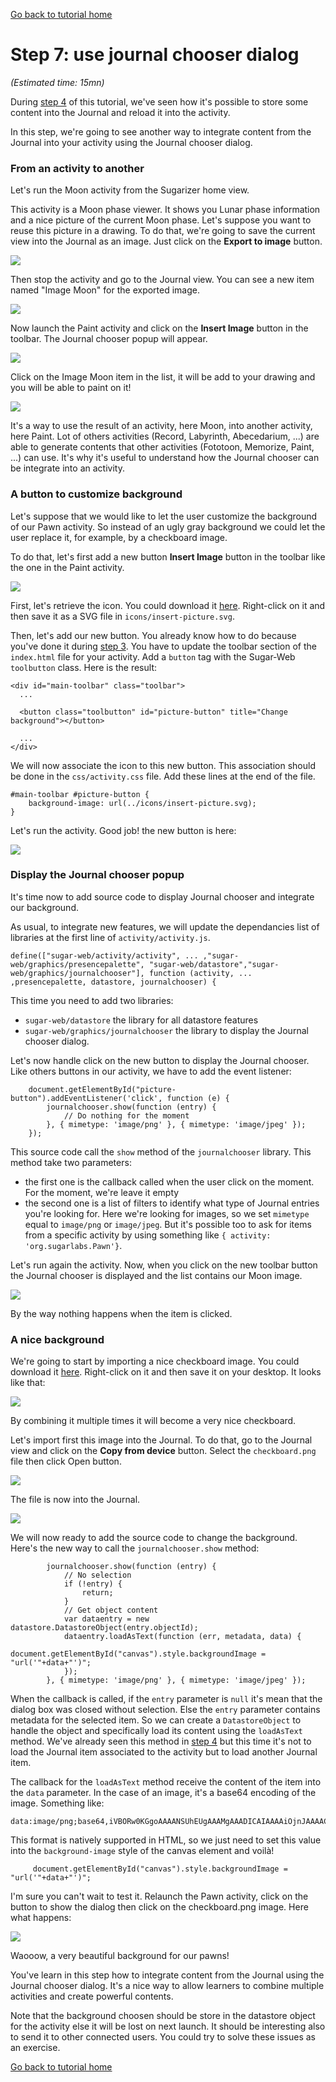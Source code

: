 [Go back to tutorial home](tutorial.md)

# Step 7: use journal chooser dialog
*(Estimated time: 15mn)*

During [step 4](tutorial_step4.md) of this tutorial, we've seen how it's possible to store some content into the Journal and reload it into the activity.

In this step, we're going to see another way to integrate content from the Journal into your activity using the Journal chooser dialog.

### From an activity to another

Let's run the Moon activity from the Sugarizer home view.

This activity is a Moon phase viewer. It shows you Lunar phase information and a nice picture of the current Moon phase.
Let's suppose you want to reuse this picture in a drawing. To do that, we're going to save the current view into the Journal as an image.
Just click on the **Export to image** button.

![](images/tutorial_step7_1.png)

Then stop the activity and go to the Journal view.
You can see a new item named "Image Moon" for the exported image.

![](images/tutorial_step7_2.png)

Now launch the Paint activity and click on the **Insert Image** button in the toolbar.
The Journal chooser popup will appear.

![](images/tutorial_step7_3.png)

Click on the Image Moon item in the list, it will be add to your drawing and you will be able to paint on it!

![](images/tutorial_step7_4.png)

It's a way to use the result of an activity, here Moon, into another activity, here Paint. Lot of others activities (Record, Labyrinth, Abecedarium, ...) are able to generate contents that other activities (Fototoon, Memorize, Paint, ...) can use. It's why it's useful to understand how the Journal chooser can be integrate into an activity.


### A button to customize background

Let's suppose that we would like to let the user customize the background of our Pawn activity. So instead of an ugly gray background we could let the user replace it, for example, by a checkboard image.

To do that, let's first add a new button **Insert Image** button in the toolbar like the one in the Paint activity.

![](images/tutorial_step7_5.png)

First, let's retrieve the icon. 
You could download it [here](images/insert-picture.svg). Right-click on it and then save it as a SVG file in `icons/insert-picture.svg`.

Then, let's add our new button. You already know how to do because you've done it during [step 3](tutorial_step3.md). You have to update the toolbar section of the `index.html` file for your activity. Add a `button` tag with the Sugar-Web `toolbutton` class. Here is the result:

	<div id="main-toolbar" class="toolbar">
	  ...

	  <button class="toolbutton" id="picture-button" title="Change background"></button>

	  ...
	</div>


We will now associate the icon to this new button. This association should be done in the `css/activity.css` file. Add these lines at the end of the file.

	#main-toolbar #picture-button {
		background-image: url(../icons/insert-picture.svg);
	}

Let's run the activity. Good job! the new button is here:

![](images/tutorial_step7_6.png)


### Display the Journal chooser popup

It's time now to add source code to display Journal chooser and integrate our background.


As usual, to integrate new features, we will update the dependancies list of libraries at the first line of `activity/activity.js`.

	define(["sugar-web/activity/activity", ... ,"sugar-web/graphics/presencepalette", "sugar-web/datastore","sugar-web/graphics/journalchooser"], function (activity, ... ,presencepalette, datastore, journalchooser) {
 
This time you need to add two libraries:

* `sugar-web/datastore` the library for all datastore features
* `sugar-web/graphics/journalchooser` the library to display the Journal chooser dialog.

Let's now handle click on the new button to display the Journal chooser. Like others buttons in our activity, 
 we have to add the event listener:

		document.getElementById("picture-button").addEventListener('click', function (e) {
			journalchooser.show(function (entry) {
				// Do nothing for the moment
			}, { mimetype: 'image/png' }, { mimetype: 'image/jpeg' });
		});

 This source code call the `show` method of the `journalchooser` library. This method take two parameters:
 
 * the first one is the callback called when the user click on the moment. For the moment, we're leave it empty
 * the second one is a list of filters to identify what type of Journal entries you're looking for. Here we're looking for images, so we set `mimetype` equal to `image/png` or `image/jpeg`. But it's possible too to ask for items from a specific activity by using something like `{ activity: 'org.sugarlabs.Pawn'}`.

Let's run again the activity. Now, when you click on the new toolbar button the Journal chooser is displayed and the list contains our Moon image.

![](images/tutorial_step7_7.png)

By the way nothing happens when the item is clicked.



### A nice background

We're going to start by importing a nice checkboard image. You could download it [here](images/checkboard.png). Right-click on it and then save it on your desktop. It looks like that:

![](images/checkboard.png)

By combining it multiple times it will become a very nice checkboard.

Let's import first this image into the Journal. To do that, go to the Journal view and click on the **Copy from device** button. Select the `checkboard.png` file then click Open button. 

![](images/tutorial_step7_8.png)

The file is now into the Journal.

![](images/tutorial_step7_9.png)

We will now ready to add the source code to change the background. Here's the new way to call the `journalchooser.show` method:

			journalchooser.show(function (entry) {
				// No selection
				if (!entry) {
					return;
				}
				// Get object content
				var dataentry = new datastore.DatastoreObject(entry.objectId);
				dataentry.loadAsText(function (err, metadata, data) {
					document.getElementById("canvas").style.backgroundImage = "url('"+data+"')";
				});
			}, { mimetype: 'image/png' }, { mimetype: 'image/jpeg' });

When the callback is called, if the `entry` parameter is `null` it's mean that the dialog box was closed without selection. 
Else the `entry` parameter contains metadata for the selected item. So we can create a `DatastoreObject` to handle the object and specifically load its content using the `loadAsText` method. We've already seen this method in [step 4](tutorial_step4.md) but this time it's not to load the Journal item associated to the activity but to load another Journal item.

The callback for the `loadAsText` method receive the content of the item into the `data` parameter. In the case of an image, it's a base64 encoding of the image. Something like: 

	data:image/png;base64,iVBORw0KGgoAAAANSUhEUgAAAMgAAADICAIAAAAiOjnJAAAACXBIWXMAAAsTAAALEwEAmpwYAAAAB3RJTUUH4wIRCSUFWSm...

This format is natively supported in HTML, so we just need to set this value into the `background-image` style of the canvas element and voilà!
		 
		 document.getElementById("canvas").style.backgroundImage = "url('"+data+"')";

I'm sure you can't wait to test it. Relaunch the Pawn activity, click on the button to show the dialog then click on the checkboard.png image. Here what happens:

![](images/tutorial_step7_10.png)

Waooow, a very beautiful background for our pawns!

You've learn in this step how to integrate content from the Journal using the Journal chooser dialog. It's a nice way to allow learners to combine multiple activities and create powerful contents.


Note that the background choosen should be store in the datastore object for the activity else it will be lost on next launch. It should be interesting also to send it to other connected users. You could try to solve these issues as an exercise.


[Go back to tutorial home](tutorial.md)
